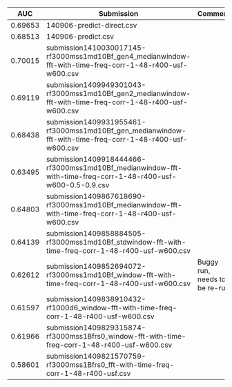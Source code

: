 AUC | Submission | Comment
--- | --- | ---
0.69653 | 140906-predict-direct.csv |
0.68513 | 140906-predict.csv |
0.70015 | submission1410030017145-rf3000mss1md10Bf_gen4_medianwindow-fft-with-time-freq-corr-1-48-r400-usf-w600.csv |
0.69119 | submission1409949301043-rf3000mss1md10Bf_gen2_medianwindow-fft-with-time-freq-corr-1-48-r400-usf-w600.csv |
0.68438 | submission1409931955461-rf3000mss1md10Bf_gen_medianwindow-fft-with-time-freq-corr-1-48-r400-usf-w600.csv |
0.63495 | submission1409918444466-rf3000mss1md10Bf_medianwindow-fft-with-time-freq-corr-1-48-r400-usf-w600-0.5-0.9.csv |
0.64803 | submission1409867618690-rf3000mss1md10Bf_medianwindow-fft-with-time-freq-corr-1-48-r400-usf-w600.csv | 
0.64139 | submission1409858884505-rf3000mss1md10Bf_stdwindow-fft-with-time-freq-corr-1-48-r400-usf-w600.csv |
0.62612 | submission1409852694072-rf3000mss1md10Bf_window-fft-with-time-freq-corr-1-48-r400-usf-w600.csv | Buggy run, needs to be re-run
0.61597 | submission1409838910432-rf1000d6_window-fft-with-time-freq-corr-1-48-r400-usf-w600.csv |
0.61966 | submission1409829315874-rf3000mss1Bfrs0_window-fft-with-time-freq-corr-1-48-r400-usf-w600.csv |
0.58601 | submission1409821570759-rf3000mss1Bfrs0_fft-with-time-freq-corr-1-48-r400-usf.csv |
